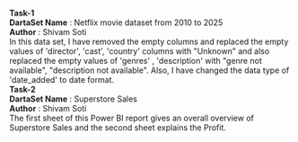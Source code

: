 <b>Task-1</b> <br>
<b>DartaSet Name</b> : Netflix movie dataset from 2010 to 2025 <br> <b>Author</b> : Shivam Soti <br>
In this data set, I have removed the empty columns and replaced the empty values ​​of 'director', 'cast', 'country' columns with "Unknown" and also replaced the empty values ​​of 'genres' , 'description' with "genre not available", "description not available". Also, I have changed the data type of 'date_added' to date format. <br>
<b>Task-2</b> <br>
<b>DartaSet Name</b> : Superstore Sales <br> <b>Author</b> : Shivam Soti <br>
The first sheet of this Power BI report gives an overall overview of Superstore Sales and the second sheet explains the Profit.
